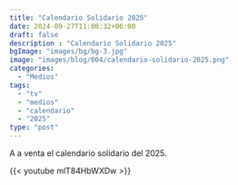 ```yaml
---
title: "Calendario Solidario 2025"
date: 2024-09-27T11:00:32+06:00
draft: false
description : "Calendario Solidario 2025"
bgImage: "images/bg/bg-3.jpg"
image: "images/blog/004/calendario-solidario-2025.png"
categories: 
  - "Medios"
tags:
  - "tv"
  - "medios"
  - "calendario"
  - "2025"
type: "post"
---
```


A a venta el calendario solidario del 2025.

{{< youtube mlT84HbWXDw >}}
